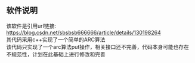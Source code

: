## 软件说明    
该软件是引用url链接: https://blog.csdn.net/sbsbsb666666/article/details/130198264    
其代码采用c++实现了一个简单的ARC算法  
该代码只实现了一个arc算法put操作，相关接口还不完善，代码本身可能也存在不规范性，计划在此基础上进行修改和完善  
    



    